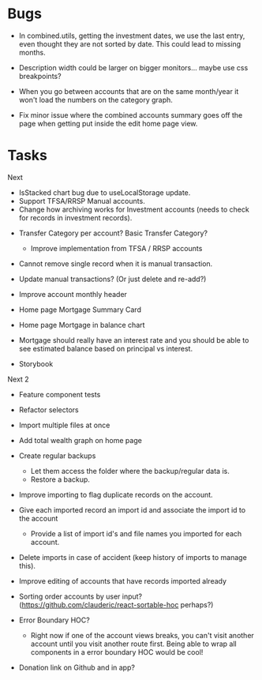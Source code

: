 Bugs
====
  + In combined.utils, getting the investment dates, we use the last entry, even thought they are not sorted by date. This could lead to missing months.
  - Description width could be larger on bigger monitors... maybe use css breakpoints?

  - When you go between accounts that are on the same month/year it won't load the numbers on the category graph.
  + Fix minor issue where the combined accounts summary goes off the page when getting put inside the edit home page view.

Tasks
=====
Next
+ IsStacked chart bug due to useLocalStorage update.
+ Support TFSA/RRSP Manual accounts. 
+ Change how archiving works for Investment accounts (needs to check for records in investment records).
- Transfer Category per account? Basic Transfer Category?
  - Improve implementation from TFSA / RRSP accounts


- Cannot remove single record when it is manual transaction.
- Update manual transactions? (Or just delete and re-add?)
- Improve account monthly header
- Home page Mortgage Summary Card
- Home page Mortgage in balance chart
- Mortgage should really have an interest rate and you should be able to see estimated balance based on principal vs interest.

- Storybook

Next 2
- Feature component tests

- Refactor selectors
- Import multiple files at once
- Add total wealth graph on home page
- Create regular backups
  - Let them access the folder where the backup/regular data is.
  - Restore a backup.
- Improve importing to flag duplicate records on the account.
- Give each imported record an import id and associate the import id to the account
  - Provide a list of import id's and file names you imported for each account.
- Delete imports in case of accident (keep history of imports to manage this).
- Improve editing of accounts that have records imported already
- Sorting order accounts by user input? (https://github.com/clauderic/react-sortable-hoc perhaps?)
- Error Boundary HOC?
  - Right now if one of the account views breaks, you can't visit another account until you
    visit another route first. Being able to wrap all components in a error boundary HOC would
    be cool!

- Donation link on Github and in app?